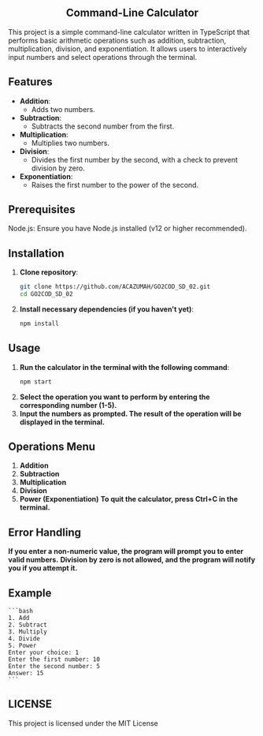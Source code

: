 <h2 align="center"> Command-Line Calculator </h2>

This project is a simple command-line calculator written in TypeScript that performs basic arithmetic operations such as addition, 
subtraction, multiplication, division, and exponentiation. It allows users to interactively input numbers and select operations through the terminal.

## Features
- **Addition**: 
  - Adds two numbers.
- **Subtraction**: 
  - Subtracts the second number from the first.
- **Multiplication**: 
  - Multiplies two numbers.
- **Division**: 
  - Divides the first number by the second, with a check to prevent division by zero.
- **Exponentiation**: 
  - Raises the first number to the power of the second.

## Prerequisites
  Node.js: Ensure you have Node.js installed (v12 or higher recommended).

## Installation

1. **Clone repository**:
   ```bash
   git clone https://github.com/ACAZUMAH/GO2COD_SD_02.git
   cd GO2COD_SD_02
   ```

2. **Install necessary dependencies (if you haven't yet)**:
   ```bash
   npm install
   ```

## Usage
1. **Run the calculator in the terminal with the following command**:
   ```bash
   npm start
   ```
2. **Select the operation you want to perform by entering the corresponding number (1-5).**
3. **Input the numbers as prompted. The result of the operation will be displayed in the terminal.**

## Operations Menu
1. **Addition**
2. **Subtraction**
3. **Multiplication**
4. **Division**
5. **Power (Exponentiation)**
**To quit the calculator, press Ctrl+C in the terminal.**

## Error Handling

**If you enter a non-numeric value, the program will prompt you to enter valid numbers.**
**Division by zero is not allowed, and the program will notify you if you attempt it.**

## Example
    ```bash
    1. Add
    2. Subtract
    3. Multiply
    4. Divide
    5. Power
    Enter your choice: 1
    Enter the first number: 10
    Enter the second number: 5
    Answer: 15
    ```

## LICENSE
This project is licensed under the MIT License